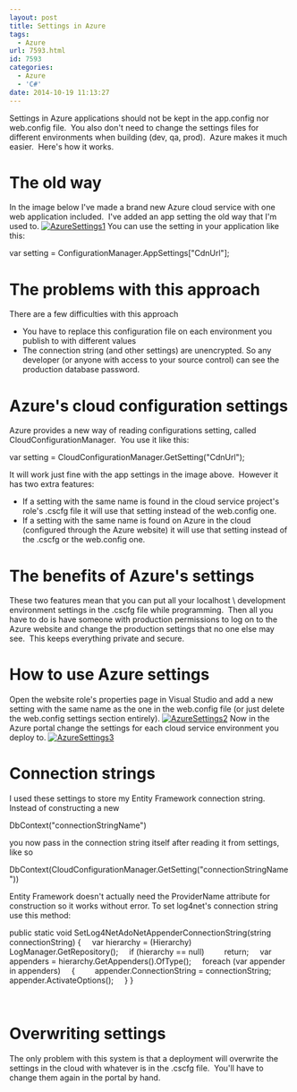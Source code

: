 ```yaml
---
layout: post
title: Settings in Azure
tags:
  - Azure
url: 7593.html
id: 7593
categories:
  - Azure
  - 'C#'
date: 2014-10-19 11:13:27
---
```


Settings in Azure applications should not be kept in the app.config nor web.config file.  You also don't need to change the settings files for different environments when building (dev, qa, prod).  Azure makes it much easier.  Here's how it works.

The old way
===========

In the image below I've made a brand new Azure cloud service with one web application included.  I've added an app setting the old way that I'm used to. [![AzureSettings1](http://richardcooke.info/wp-content/uploads/2014/10/AzureSettings1.png)](http://richardcooke.info/wp-content/uploads/2014/10/AzureSettings1.png) You can use the setting in your application like this:

var setting = ConfigurationManager.AppSettings\["CdnUrl"\];

The problems with this approach
===============================

There are a few difficulties with this approach

*   You have to replace this configuration file on each environment you publish to with different values
*   The connection string (and other settings) are unencrypted. So any developer (or anyone with access to your source control) can see the production database password.

Azure's cloud configuration settings
====================================

Azure provides a new way of reading configurations setting, called CloudConfigurationManager.  You use it like this:

var setting = CloudConfigurationManager.GetSetting("CdnUrl");

It will work just fine with the app settings in the image above.  However it has two extra features:

*   If a setting with the same name is found in the cloud service project's role's .cscfg file it will use that setting instead of the web.config one.
*   If a setting with the same name is found on Azure in the cloud (configured through the Azure website) it will use that setting instead of the .cscfg or the web.config one.

The benefits of Azure's settings
================================

These two features mean that you can put all your localhost \ development environment settings in the .cscfg file while programming.  Then all you have to do is have someone with production permissions to log on to the Azure website and change the production settings that no one else may see.  This keeps everything private and secure.

How to use Azure settings
=========================

Open the website role's properties page in Visual Studio and add a new setting with the same name as the one in the web.config file (or just delete the web.config settings section entirely). [![AzureSettings2](http://richardcooke.info/wp-content/uploads/2014/10/AzureSettings2.png)](http://richardcooke.info/wp-content/uploads/2014/10/AzureSettings2.png) Now in the Azure portal change the settings for each cloud service environment you deploy to. [![AzureSettings3](http://richardcooke.info/wp-content/uploads/2014/10/AzureSettings3.png)](http://richardcooke.info/wp-content/uploads/2014/10/AzureSettings3.png)    

Connection strings
==================

I used these settings to store my Entity Framework connection string.  Instead of constructing a new

DbContext("connectionStringName")

you now pass in the connection string itself after reading it from settings, like so

DbContext(CloudConfigurationManager.GetSetting("connectionStringName"))

Entity Framework doesn't actually need the ProviderName attribute for construction so it works without error. To set log4net's connection string use this method:

public static void SetLog4NetAdoNetAppenderConnectionString(string connectionString)
{
    var hierarchy = (Hierarchy) LogManager.GetRepository();
    if (hierarchy == null)
        return;
    var appenders = hierarchy.GetAppenders().OfType<AdoNetAppender>();
    foreach (var appender in appenders)
    {
        appender.ConnectionString = connectionString;
        appender.ActivateOptions();
    }
}

 

Overwriting settings
====================

The only problem with this system is that a deployment will overwrite the settings in the cloud with whatever is in the .cscfg file.  You'll have to change them again in the portal by hand.